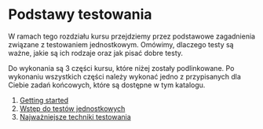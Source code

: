 # Podstawy testowania

W ramach tego rozdziału kursu przejdziemy przez podstawowe zagadnienia związane z testowaniem jednostkowym. Omówimy, dlaczego testy są ważne, jakie są ich rodzaje oraz jak pisać dobre testy.

Do wykonania są 3 części kursu, które niżej zostały podlinkowane. Po wykonaniu wszystkich części należy wykonać jedno z przypisanych dla Ciebie zadań końcowych, które są dostępne w tym katalogu.

1. [Getting started](https://drive.google.com/drive/folders/1P61uPQvt28TbyuEib2ZLJo6ERCGVL0mE?usp=drive_link)
2. [Wstęp do testów jednostkowych](https://drive.google.com/drive/folders/1KM2Eov7J4cmEY99Nwraw4Snh0QdiO06Z?usp=drive_link)
3. [Najważniejsze techniki testowania](https://drive.google.com/drive/folders/1c3s66Ne5AY2rJdH3CjcAJcAw-XdoBsUG?usp=drive_link)
